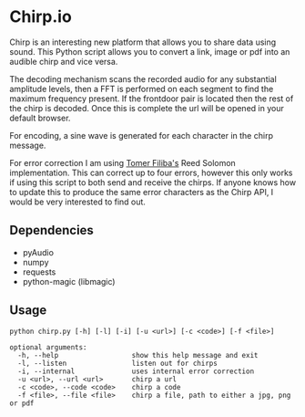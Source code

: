 Chirp.io
========

Chirp is an interesting new platform that allows you to share data using sound. This Python script allows you to convert a link, image or pdf into an audible chirp and vice versa.

The decoding mechanism scans the recorded audio for any substantial amplitude levels, then a FFT is performed on each segment to find the maximum frequency present. If the frontdoor pair is located then the rest of the chirp is decoded. Once this is complete the url will be opened in your default browser.

For encoding, a sine wave is generated for each character in the chirp message.

For error correction I am using [Tomer Filiba's](https://github.com/tomerfiliba/reedsolomon) Reed Solomon implementation. This can correct up to four errors, however this only works if using this script to both send and receive the chirps. If anyone knows how to update this to produce the same error characters as the Chirp API, I would be very interested to find out.

Dependencies
------------

- pyAudio
- numpy
- requests
- python-magic (libmagic)

Usage
-----

```
python chirp.py [-h] [-l] [-i] [-u <url>] [-c <code>] [-f <file>]

optional arguments:
  -h, --help                  show this help message and exit
  -l, --listen	              listen out for chirps
  -i, --internal              uses internal error correction
  -u <url>, --url <url>       chirp a url
  -c <code>, --code <code>    chirp a code
  -f <file>, --file <file>    chirp a file, path to either a jpg, png or pdf
```
